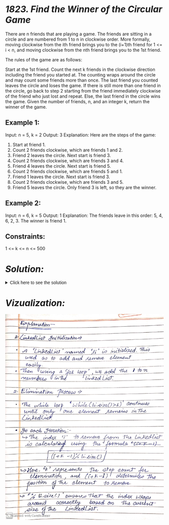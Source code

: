 # ***1823. Find the Winner of the Circular Game***
There are n friends that are playing a game. The friends are sitting in a circle and are numbered from 1 to n in clockwise order. More formally, moving clockwise from the ith friend brings you to the (i+1)th friend for 1 <= i < n, and moving clockwise from the nth friend brings you to the 1st friend.

The rules of the game are as follows:

Start at the 1st friend.
Count the next k friends in the clockwise direction including the friend you started at. The counting wraps around the circle and may count some friends more than once.
The last friend you counted leaves the circle and loses the game.
If there is still more than one friend in the circle, go back to step 2 starting from the friend immediately clockwise of the friend who just lost and repeat.
Else, the last friend in the circle wins the game.
Given the number of friends, n, and an integer k, return the winner of the game.

## **Example 1:**
Input: n = 5, k = 2
Output: 3
Explanation: Here are the steps of the game:
1) Start at friend 1.
2) Count 2 friends clockwise, which are friends 1 and 2.
3) Friend 2 leaves the circle. Next start is friend 3.
4) Count 2 friends clockwise, which are friends 3 and 4.
5) Friend 4 leaves the circle. Next start is friend 5.
6) Count 2 friends clockwise, which are friends 5 and 1.
7) Friend 1 leaves the circle. Next start is friend 3.
8) Count 2 friends clockwise, which are friends 3 and 5.
9) Friend 5 leaves the circle. Only friend 3 is left, so they are the winner.

## **Example 2:**
Input: n = 6, k = 5
Output: 1
Explanation: The friends leave in this order: 5, 4, 6, 2, 3. The winner is friend 1.

## Constraints:
1 <= k <= n <= 500

# ***Solution:***
<details>
  <summary style="font-family:Arial, sans-serif; font-size:14px; cursor:pointer;">Click here to see the solution</summary>
<div style="border: 1px solid #000; padding: 5px; background-color: black;">
<pre><code style="color: green;">
import java.util.*;
class Solution {
    public int findTheWinner(int n, int k) {
        LinkedList<Integer> li = new LinkedList<>();
        for (int i = 0; i < n; i++) {
            li.add(i, (i + 1));
        }
        int i = 0;
        while (li.size() > 1) {
            i = (i + k - 1) % li.size(); // Adjust index based on the current list size
            // System.out.println("Removing: " + li.get(i));
            li.remove(i);
        }
        int ele=li.get(0);
        return(ele);
}
}
</code></pre>
</div>
  <p style="margin-top:20px;"></p>
</details>
  <p style="margin-top:20px;"></p>

# *Vizualization:*
![Visualization](https://github.com/Anashritam/DSA-Practice/blob/main/Medium/images/WhatsApp%20Image%202024-07-09%20at%2017.17.17_ce7c3717.jpg)
